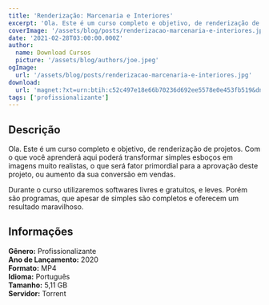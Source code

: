 ```yaml
---
title: 'Renderização: Marcenaria e Interiores'
excerpt: 'Ola. Este é um curso completo e objetivo, de renderização de projetos. Com o que você aprenderá aqui poderá transformar simples esboços em imagens muito realistas, o que será fator primordial para a aprovação deste projeto, ou aumento da sua conversão em vendas.  Durante o curso utilizaremos'
coverImage: '/assets/blog/posts/renderizacao-marcenaria-e-interiores.jpg'
date: '2021-02-28T03:00:00.000Z'
author:
  name: Download Cursos
  picture: '/assets/blog/authors/joe.jpeg'
ogImage:
  url: '/assets/blog/posts/renderizacao-marcenaria-e-interiores.jpg'
download:
  url: 'magnet:?xt=urn:btih:c52c497e18e66b70236d692ee5578e0e453fb519&dn=Renderiza%c3%a7%c3%a3o%20-%20Marcenaria%20e%20Interiores&tr=udp%3a%2f%2ftracker.openbittorrent.com%3a80%2fannounce&tr=udp%3a%2f%2ftracker.opentrackr.org%3a1337%2fannounce'
tags: ['profissionalizante']
---
```

<h2>Descrição</h2>
<p>Ola. Este é um curso completo e objetivo, de renderização de projetos. Com o que você aprenderá aqui poderá transformar simples esboços em imagens muito realistas, o que será fator primordial para a aprovação deste projeto, ou aumento da sua conversão em vendas.</p><p>Durante o curso utilizaremos softwares livres e gratuitos, e leves. Porém são programas, que apesar de simples são completos e oferecem um resultado maravilhoso.</p><h2>Informações</h2><p><strong>Gênero:</strong> Profissionalizante<br/> <strong>Ano de Lançamento:</strong> 2020<br/> <strong>Formato:</strong> MP4<br/> <strong>Idioma:</strong> Português<br/> <strong>Tamanho:</strong> 5,11 GB<br/> <strong>Servidor:</strong> Torrent</p>